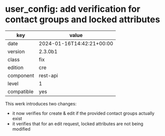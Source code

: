 [//]: # (werk v2)
# user_config: add verification for contact groups and locked attributes

key        | value
---------- | ---
date       | 2024-01-16T14:42:21+00:00
version    | 2.3.0b1
class      | fix
edition    | cre
component  | rest-api
level      | 1
compatible | yes

This werk introduces two changes:
* it now verifies for create & edit if the provided contact groups actually exist
* it verifies that for an edit request, locked attributes are not being modified
